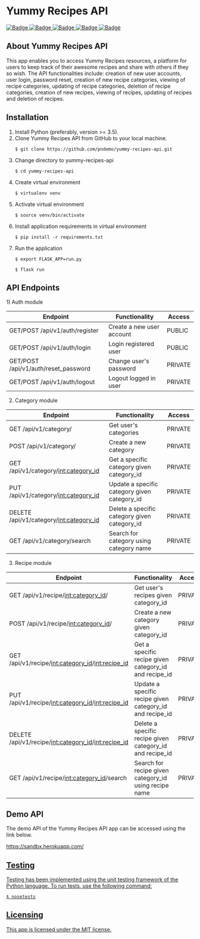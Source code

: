 <h1>Yummy Recipes API</h1>
<a href="https://www.codacy.com/app/pndemo/yummy-recipes?utm_source=github.com&amp;utm_medium=referral&amp;utm_content=pndemo/yummy-recipes&amp;utm_campaign=Badge_Grade">
<img class="notice-badge" src="https://api.codacy.com/project/badge/Grade/1512eaed87c44b8794ca3aae2154c76b" alt="Badge"/>
</a>
<a href="https://travis-ci.org/pndemo/yummy-recipes-api">
<img class="notice-badge" src="https://travis-ci.org/pndemo/yummy-recipes-api.svg?branch=develop" alt="Badge"/>
</a>
<a href="https://coveralls.io/github/pndemo/yummy-recipes-api">
<img class="notice-badge" src="https://coveralls.io/repos/github/pndemo/yummy-recipes-api/badge.svg?branch=develop" alt="Badge"/>
</a>
<a href="https://www.python.org/dev/peps/pep-0008/">
<img class="notice-badge" src="https://img.shields.io/badge/code%20style-pep8-orange.svg" alt="Badge"/>
</a>
<a href="https://github.com/pndemo/yummy-recipes-api/blob/develop/License.md">
<img class="notice-badge" src="https://img.shields.io/badge/License-MIT-yellow.svg" alt="Badge"/>
</a>
<br/>
<h2>About Yummy Recipes API</h2>
This app enables you to access Yummy Recipes resources, a platform for users to keep track of their awesome recipes and share with others if they so wish. The API functionalities include: creation of new user accounts, user login, password reset, creation of new recipe categories, viewing of recipe categories, updating of recipe categories, deletion of recipe categories, creation of new recipes, viewing of recipes, updating of recipes and deletion of recipes.
<br/>
<h2>Installation</h2>
<ol>
  <li>Install Python (preferably, version >= 3.5).</li>
  <li>Clone Yummy Recipes API from GitHub to your local machine.</li>
  <p><code>$ git clone https://github.com/pndemo/yummy-recipes-api.git</code></p>
  <li>Change directory to yummy-recipes-api</li>
  <p><code>$ cd yummy-recipes-api</code></p>
  <li>Create virtual environment</li>
  <p><code>$ virtualenv venv</code></p>
  <li>Activate virtual environment</li>
  <p><code>$ source venv/bin/activate</code></p>
  <li>Install application requirements in virtual environment</li>
  <p><code>$ pip install -r requirements.txt</code></p>
  <li>Run the application</li>
  <p><code>$ export FLASK_APP=run.py</code></p>
  <p><code>$ flask run</code></p>
</ol>
<h2>API Endpoints</h2>
1) Auth module

Endpoint | Functionality| Access
------------ | ------------- | ------------- 
GET/POST /api/v1/auth/register | Create a new user account | PUBLIC
GET/POST /api/v1/auth/login | Login registered user | PUBLIC
GET/POST /api/v1/auth/reset_password | Change user's password | PRIVATE
GET/POST /api/v1/auth/logout | Logout logged in user | PRIVATE

2) Category module

Endpoint | Functionality| Access
------------ | ------------- | ------------- 
GET /api/v1/category/ | Get user's categories | PRIVATE
POST /api/v1/category/ | Create a new category | PRIVATE
GET /api/v1/category/<int:category_id> | Get a specific category given category_id | PRIVATE
PUT /api/v1/category/<int:category_id> | Update a specific category given category_id | PRIVATE
DELETE /api/v1/category/<int:category_id> | Delete a specific category given category_id | PRIVATE
GET /api/v1/category/search | Search for category using category name | PRIVATE

3) Recipe module

Endpoint | Functionality| Access
------------ | ------------- | ------------- 
GET /api/v1/recipe/<int:category_id>/ | Get user's recipes given category_id | PRIVATE
POST /api/v1/recipe/<int:category_id>/ | Create a new category given category_id | PRIVATE
GET /api/v1/recipe/<int:category_id>/<int:recipe_id> | Get a specific recipe given category_id and recipe_id | PRIVATE
PUT /api/v1/recipe/<int:category_id>/<int:recipe_id> | Update a specific recipe given category_id and recipe_id | PRIVATE
DELETE /api/v1/recipe/<int:category_id>/<int:recipe_id> | Delete a specific recipe given category_id and recipe_id | PRIVATE
GET /api/v1/recipe/<int:category_id>/search | Search for recipe given category_id using recipe name | PRIVATE

<h2>Demo API</h2>
<p>The demo API of the Yummy Recipes API app can be accessed using the link below.</p>
<p><a href="https://sandbx.herokuapp.com/">https://sandbx.herokuapp.com/</p>
<h2>Testing</h2>
<p>Testing has been implemented using the unit testing framework of the Python language. To run tests, use the following command:</p>
<p><code>$ nosetests</code></p>
<h2>Licensing</h2>
<p>This app is licensed under the MIT license.</p>
